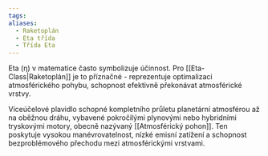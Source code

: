 ```yaml
---
tags: 
aliases:
  - Raketoplán
  - Eta třída
  - Třída Eta
---
```

Eta (η) v matematice často symbolizuje účinnost. Pro [[Eta-Class|Raketoplán]] je to příznačné - reprezentuje optimalizaci atmosférického pohybu, schopnost efektivně překonávat atmosférické vrstvy.

Víceúčelové plavidlo schopné kompletního průletu planetární atmosférou až na oběžnou dráhu, vybavené pokročilými plynovými nebo hybridními tryskovými motory, obecně nazývaný [[Atmosférický pohon]]. Ten poskytuje vysokou manévrovatelnost, nízké emisní zatížení a schopnost bezproblémového přechodu mezi atmosférickými vrstvami.
